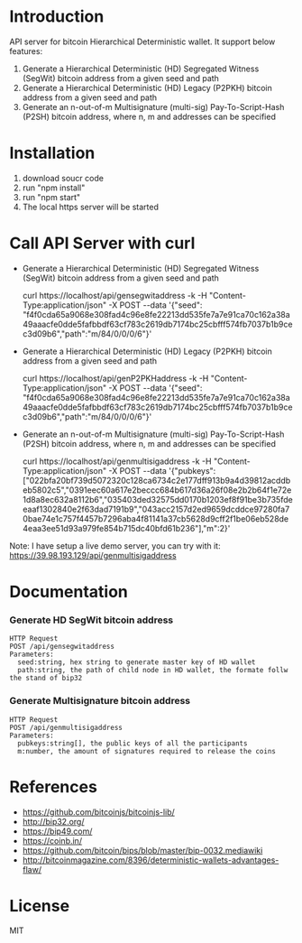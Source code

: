 # Introduction 
API server for bitcoin Hierarchical Deterministic wallet. It support below features:
1. Generate a Hierarchical Deterministic (HD) Segregated Witness (SegWit) bitcoin address from a given seed and path
2. Generate a Hierarchical Deterministic (HD) Legacy (P2PKH) bitcoin address from a given seed and path
3.  Generate an n-out-of-m Multisignature (multi-sig) Pay-To-Script-Hash (P2SH) bitcoin address, where n, m and addresses can be specified


# Installation
1.	download soucr code
2.	run "npm install"
3.	run "npm start"
4.	The local https server will be started

# Call API Server with curl
- Generate a Hierarchical Deterministic (HD) Segregated Witness (SegWit) bitcoin address from a given seed and path

    curl https://localhost/api/gensegwitaddress -k -H "Content-Type:application/json" -X POST --data '{"seed": "f4f0cda65a9068e308fad4c96e8fe22213dd535fe7a7e91ca70c162a38a49aaacfe0dde5fafbbdf63cf783c2619db7174bc25cbfff574fb7037b1b9cec3d09b6","path":"m/84/0/0/0/6"}'

- Generate a Hierarchical Deterministic (HD) Legacy (P2PKH) bitcoin address from a given seed and path

    curl https://localhost/api/genP2PKHaddress -k -H "Content-Type:application/json" -X POST --data '{"seed": "f4f0cda65a9068e308fad4c96e8fe22213dd535fe7a7e91ca70c162a38a49aaacfe0dde5fafbbdf63cf783c2619db7174bc25cbfff574fb7037b1b9cec3d09b6","path":"m/84/0/0/0/6"}'

- Generate an n-out-of-m Multisignature (multi-sig) Pay-To-Script-Hash (P2SH) bitcoin address, where n, m and addresses can be specified

    curl https://localhost/api/genmultisigaddress -k -H "Content-Type:application/json" -X POST --data '{"pubkeys":["022bfa20bf739d5072320c128ca6734c2e177dff913b9a4d39812acddbeb5802c5","0391eec60a617e2beccc684b617d36a26f08e2b2b64f1e72e1d8a8ec632a8112b6","035403ded32575dd0170b1203ef8f91be3b735fdeeaaf1302840e2f63dad7191b9","043acc2157d2ed9659dcddce97280fa70bae74e1c757f4457b7296aba4f81141a37cb5628d9cff2f1be06eb528de4eaa3ee51d93a979fe854b715dc40bfd61b236"],"m":2}'

Note: I have setup a live demo server, you can try with it: https://39.98.193.129/api/genmultisigaddress

# Documentation

### Generate HD SegWit bitcoin address
    HTTP Request
    POST /api/gensegwitaddress
    Parameters:
      seed:string, hex string to generate master key of HD wallet
      path:string, the path of child node in HD wallet, the formate follw the stand of bip32


### Generate Multisignature bitcoin address
    HTTP Request
    POST /api/genmultisigaddress
    Parameters:
      pubkeys:string[], the public keys of all the participants
      m:number, the amount of signatures required to release the coins

# References
- https://github.com/bitcoinjs/bitcoinjs-lib/
- http://bip32.org/
- https://bip49.com/
- https://coinb.in/
- https://github.com/bitcoin/bips/blob/master/bip-0032.mediawiki
- http://bitcoinmagazine.com/8396/deterministic-wallets-advantages-flaw/

# License
MIT
